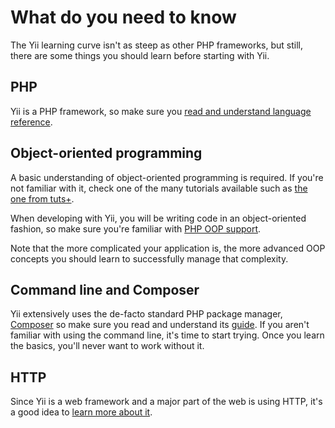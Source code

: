 # What do you need to know

The Yii learning curve isn't as steep as other PHP frameworks, but still, there are some things you should learn before
starting with Yii.

## PHP

Yii is a PHP framework, so make sure you [read and understand language reference](https://www.php.net/manual/en/langref.php).

## Object-oriented programming

A basic understanding of object-oriented programming is required. If you're not familiar with it, check one of the many
tutorials available such as [the one from tuts+](https://code.tutsplus.com/tutorials/object-oriented-php-for-beginners--net-12762).

When developing with Yii, you will be writing code in an object-oriented fashion, so make sure you're familiar with
[PHP OOP support](https://www.php.net/manual/en/language.oop5.php).

Note that the more complicated your application is, the more advanced OOP concepts you should learn to successfully
manage that complexity.

## Command line and Composer

Yii extensively uses the de-facto standard PHP package manager, [Composer](https://getcomposer.org) so make sure you read
and understand its [guide](https://getcomposer.org/doc/01-basic-usage.md). If you aren't familiar with using
the command line, it's time to start trying. Once you learn the basics, you'll never want to work without it.

## HTTP

Since Yii is a web framework and a major part of the web is using HTTP, it's a good idea to
[learn more about it](https://developer.mozilla.org/en-US/docs/Web/HTTP).
